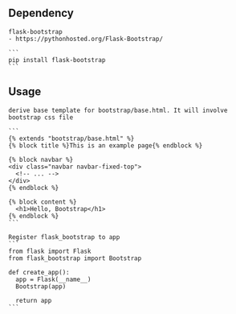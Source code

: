 ## Dependency
    flask-bootstrap
    - https://pythonhosted.org/Flask-Bootstrap/
    
    ```
    pip install flask-bootstrap
    ```
## Usage
    derive base template for bootstrap/base.html. It will involve bootstrap css file 
    
    ```
    {% extends "bootstrap/base.html" %}
    {% block title %}This is an example page{% endblock %}
    
    {% block navbar %}
    <div class="navbar navbar-fixed-top">
      <!-- ... -->
    </div>
    {% endblock %}
    
    {% block content %}
      <h1>Hello, Bootstrap</h1>
    {% endblock %}
    ```
    
    Register flask_bootstrap to app
    ```
    from flask import Flask
    from flask_bootstrap import Bootstrap
    
    def create_app():
      app = Flask(__name__)
      Bootstrap(app)
    
      return app
    ```